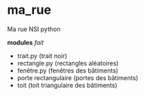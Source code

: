 # ma_rue
Ma rue NSI python


**modules**
*fait*

- trait.py (trait noir)
- rectangle.py (rectangles aléatoires)
- fenêtre.py (fenêtres des bâtiments)
- porte rectangulaire (portes des bâtiments)
- toit (toit triangulaire des bâtiments)

